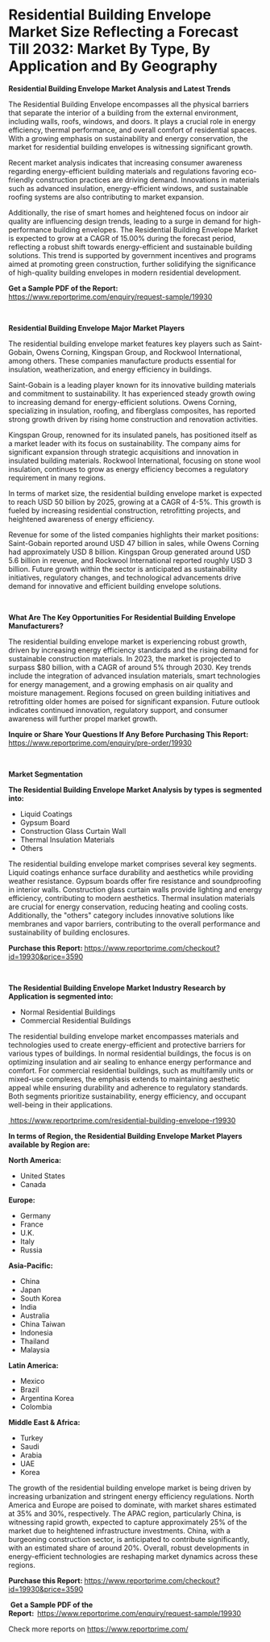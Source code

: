 <p><h1>Residential Building Envelope Market Size Reflecting a Forecast Till 2032: Market By Type, By Application and By Geography</h1></p><p><strong>Residential Building Envelope Market Analysis and Latest Trends</strong></p>
<p><p>The Residential Building Envelope encompasses all the physical barriers that separate the interior of a building from the external environment, including walls, roofs, windows, and doors. It plays a crucial role in energy efficiency, thermal performance, and overall comfort of residential spaces. With a growing emphasis on sustainability and energy conservation, the market for residential building envelopes is witnessing significant growth.</p><p>Recent market analysis indicates that increasing consumer awareness regarding energy-efficient building materials and regulations favoring eco-friendly construction practices are driving demand. Innovations in materials such as advanced insulation, energy-efficient windows, and sustainable roofing systems are also contributing to market expansion. </p><p>Additionally, the rise of smart homes and heightened focus on indoor air quality are influencing design trends, leading to a surge in demand for high-performance building envelopes. The Residential Building Envelope Market is expected to grow at a CAGR of 15.00% during the forecast period, reflecting a robust shift towards energy-efficient and sustainable building solutions. This trend is supported by government incentives and programs aimed at promoting green construction, further solidifying the significance of high-quality building envelopes in modern residential development.</p></p>
<p><strong>Get a Sample PDF of the Report:&nbsp;</strong> <a href="https://www.reportprime.com/enquiry/request-sample/19930?utm_campaign=3447&utm_medium=2&utm_source=Github&utm_content=ia&utm_term=17032025&utm_id=residential-building-envelope">https://www.reportprime.com/enquiry/request-sample/19930</a></p>
<p>&nbsp;</p>
<p><strong>Residential Building Envelope Major Market Players</strong></p>
<p><p>The residential building envelope market features key players such as Saint-Gobain, Owens Corning, Kingspan Group, and Rockwool International, among others. These companies manufacture products essential for insulation, weatherization, and energy efficiency in buildings.</p><p>Saint-Gobain is a leading player known for its innovative building materials and commitment to sustainability. It has experienced steady growth owing to increasing demand for energy-efficient solutions. Owens Corning, specializing in insulation, roofing, and fiberglass composites, has reported strong growth driven by rising home construction and renovation activities.</p><p>Kingspan Group, renowned for its insulated panels, has positioned itself as a market leader with its focus on sustainability. The company aims for significant expansion through strategic acquisitions and innovation in insulated building materials. Rockwool International, focusing on stone wool insulation, continues to grow as energy efficiency becomes a regulatory requirement in many regions.</p><p>In terms of market size, the residential building envelope market is expected to reach USD 50 billion by 2025, growing at a CAGR of 4-5%. This growth is fueled by increasing residential construction, retrofitting projects, and heightened awareness of energy efficiency.</p><p>Revenue for some of the listed companies highlights their market positions: Saint-Gobain reported around USD 47 billion in sales, while Owens Corning had approximately USD 8 billion. Kingspan Group generated around USD 5.6 billion in revenue, and Rockwool International reported roughly USD 3 billion. Future growth within the sector is anticipated as sustainability initiatives, regulatory changes, and technological advancements drive demand for innovative and efficient building envelope solutions.</p></p>
<p>&nbsp;</p>
<p><strong>What Are The Key Opportunities For Residential Building Envelope Manufacturers?</strong></p>
<p><p>The residential building envelope market is experiencing robust growth, driven by increasing energy efficiency standards and the rising demand for sustainable construction materials. In 2023, the market is projected to surpass $80 billion, with a CAGR of around 5% through 2030. Key trends include the integration of advanced insulation materials, smart technologies for energy management, and a growing emphasis on air quality and moisture management. Regions focused on green building initiatives and retrofitting older homes are poised for significant expansion. Future outlook indicates continued innovation, regulatory support, and consumer awareness will further propel market growth.</p></p>
<p><strong>Inquire or Share Your Questions If Any Before Purchasing This Report:</strong> <a href="https://www.reportprime.com/enquiry/pre-order/19930?utm_campaign=3447&utm_medium=2&utm_source=Github&utm_content=ia&utm_term=17032025&utm_id=residential-building-envelope">https://www.reportprime.com/enquiry/pre-order/19930</a></p>
<p>&nbsp;</p>
<p><strong>Market Segmentation</strong></p>
<p><strong>The Residential Building Envelope Market Analysis by types is segmented into:</strong></p>
<p><ul><li>Liquid Coatings</li><li>Gypsum Board</li><li>Construction Glass Curtain Wall</li><li>Thermal Insulation Materials</li><li>Others</li></ul></p>
<p><p>The residential building envelope market comprises several key segments. Liquid coatings enhance surface durability and aesthetics while providing weather resistance. Gypsum boards offer fire resistance and soundproofing in interior walls. Construction glass curtain walls provide lighting and energy efficiency, contributing to modern aesthetics. Thermal insulation materials are crucial for energy conservation, reducing heating and cooling costs. Additionally, the "others" category includes innovative solutions like membranes and vapor barriers, contributing to the overall performance and sustainability of building enclosures.</p></p>
<p><strong>Purchase this Report:&nbsp;</strong><a href="https://www.reportprime.com/checkout?id=19930&price=3590&utm_campaign=3447&utm_medium=2&utm_source=Github&utm_content=ia&utm_term=17032025&utm_id=residential-building-envelope">https://www.reportprime.com/checkout?id=19930&price=3590</a></p>
<p>&nbsp;</p>
<p><strong>The Residential Building Envelope Market Industry Research by Application is segmented into:</strong></p>
<p><ul><li>Normal Residential Buildings</li><li>Commercial Residential Buildings</li></ul></p>
<p><p>The residential building envelope market encompasses materials and technologies used to create energy-efficient and protective barriers for various types of buildings. In normal residential buildings, the focus is on optimizing insulation and air sealing to enhance energy performance and comfort. For commercial residential buildings, such as multifamily units or mixed-use complexes, the emphasis extends to maintaining aesthetic appeal while ensuring durability and adherence to regulatory standards. Both segments prioritize sustainability, energy efficiency, and occupant well-being in their applications.</p></p>
<p><a href="https://www.reportprime.com/residential-building-envelope-r19930?utm_campaign=3447&utm_medium=2&utm_source=Github&utm_content=ia&utm_term=17032025&utm_id=residential-building-envelope">&nbsp;https://www.reportprime.com/residential-building-envelope-r19930</a></p>
<p><strong>In terms of Region, the Residential Building Envelope Market Players available by Region are:</strong></p>
<p>
    <p> <strong> North America: </strong>
        <ul>
            <li>United States</li>
            <li>Canada</li>
        </ul>
        </p> 
    <p> <strong> Europe: </strong>
        <ul>
            <li>Germany</li>
            <li>France</li>
            <li>U.K.</li>
            <li>Italy</li>
            <li>Russia</li>
        </ul>
        </p> 
    <p> <strong> Asia-Pacific: </strong>
        <ul>
            <li>China</li>
            <li>Japan</li>
            <li>South Korea</li>
            <li>India</li>
            <li>Australia</li>
            <li>China Taiwan</li>
            <li>Indonesia</li>
            <li>Thailand</li>
            <li>Malaysia</li>
        </ul>
        </p> 
    <p> <strong> Latin America: </strong>
        <ul>
            <li>Mexico</li>
            <li>Brazil</li>
            <li>Argentina Korea</li>
            <li>Colombia</li>
        </ul>
        </p> 
    <p> <strong> Middle East & Africa: </strong>
        <ul>
            <li>Turkey</li>
            <li>Saudi</li>
            <li>Arabia</li>
            <li>UAE</li>
            <li>Korea</li>
        </ul>
    </p>
    </p>
<p><p>The growth of the residential building envelope market is being driven by increasing urbanization and stringent energy efficiency regulations. North America and Europe are poised to dominate, with market shares estimated at 35% and 30%, respectively. The APAC region, particularly China, is witnessing rapid growth, expected to capture approximately 25% of the market due to heightened infrastructure investments. China, with a burgeoning construction sector, is anticipated to contribute significantly, with an estimated share of around 20%. Overall, robust developments in energy-efficient technologies are reshaping market dynamics across these regions.</p></p>
<p><strong>Purchase this Report: </strong><a href="https://www.reportprime.com/checkout?id=19930&price=3590&utm_campaign=3447&utm_medium=2&utm_source=Github&utm_content=ia&utm_term=17032025&utm_id=residential-building-envelope">https://www.reportprime.com/checkout?id=19930&price=3590</a></p>
<p>&nbsp;<strong>Get a Sample PDF of the Report:&nbsp;&nbsp;</strong><a href="https://www.reportprime.com/enquiry/request-sample/19930?utm_campaign=3447&utm_medium=2&utm_source=Github&utm_content=ia&utm_term=17032025&utm_id=residential-building-envelope">https://www.reportprime.com/enquiry/request-sample/19930</a></p>
<p><strong></strong></p>
<p>Check more reports on <a href="https://www.reportprime.com/?utm_campaign=3447&utm_medium=2&utm_source=Github&utm_content=ia&utm_term=17032025&utm_id=residential-building-envelope">https://www.reportprime.com/</a></p>